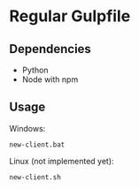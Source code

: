 # Regular Gulpfile

## Dependencies

* Python
* Node with npm

## Usage

Windows:

```batch
new-client.bat
```

Linux (not implemented yet):

```batch
new-client.sh
```

